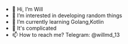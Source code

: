 - 👋 Hi, I’m Will
- 👀 I’m interested in developing random things
- 🌱 I’m currently learning Golang,Kotlin
- 💞️ It's complicated
- 📫 How to reach me? Telegram: @willmd_13

<!---
MrWildanMD/MrWildanMD is a ✨ special ✨ repository because its `README.md` (this file) appears on your GitHub profile.
You can click the Preview link to take a look at your changes.
--->
